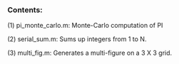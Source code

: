 ### Contents:

(1) pi_monte_carlo.m: Monte-Carlo computation of PI

(2) serial_sum.m: Sums up integers from 1 to N. 

(3) multi_fig.m: Generates a multi-figure on a 3 X 3 grid.
